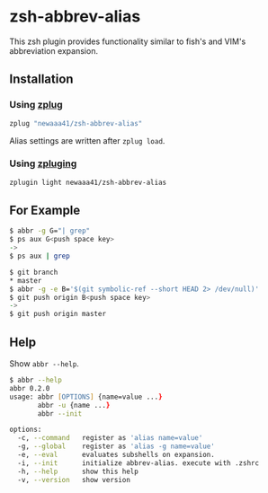 # zsh-abbrev-alias
This zsh plugin provides functionality similar to fish's and VIM's abbreviation expansion.

## Installation
### Using [zplug](https://github.com/b4b4r07/zplug)

```zsh
zplug "newaaa41/zsh-abbrev-alias"
```

Alias settings are written after `zplug load`.

### Using [zpluging](https://github.com/zdharma/zplugin)

```zsh
zplugin light newaaa41/zsh-abbrev-alias
```

## For Example

```zsh
$ abbr -g G="| grep"
$ ps aux G<push space key>
->
$ ps aux | grep 
```

```zsh
$ git branch
* master
$ abbr -g -e B='$(git symbolic-ref --short HEAD 2> /dev/null)'
$ git push origin B<push space key>
->
$ git push origin master 
```

## Help
Show `abbr --help`.

```zsh
$ abbr --help
abbr 0.2.0
usage: abbr [OPTIONS] {name=value ...}
       abbr -u {name ...}
       abbr --init

options:
  -c, --command   register as 'alias name=value'
  -g, --global    register as 'alias -g name=value'
  -e, --eval      evaluates subshells on expansion.
  -i, --init      initialize abbrev-alias. execute with .zshrc
  -h, --help      show this help
  -v, --version   show version
```
